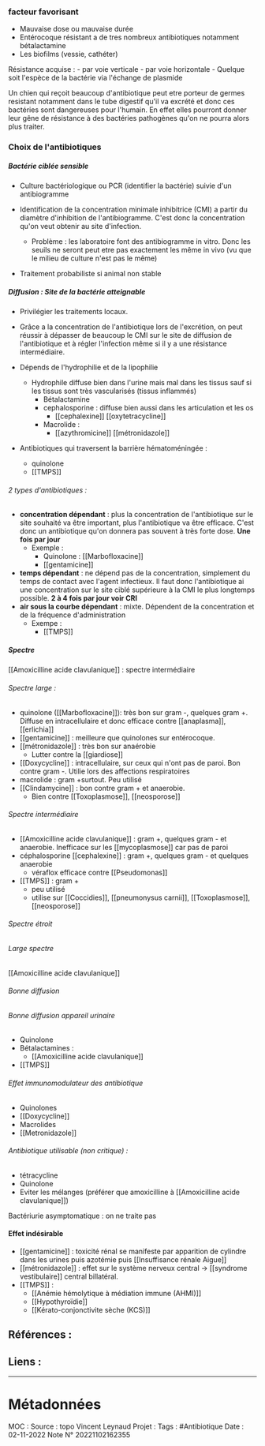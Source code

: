 ### facteur favorisant
- Mauvaise dose ou mauvaise durée
- Entérocoque résistant a de tres nombreux antibiotiques notamment bétalactamine
- Les biofilms (vessie, cathéter)

Résistance acquise :
	- par voie verticale
	- par voie horizontale
		- Quelque soit l'espèce de la bactérie via l'échange de plasmide


Un chien qui reçoit beaucoup d'antibiotique peut etre porteur de germes resistant notamment dans le tube digestif qu'il va excrété et donc ces bactéries sont dangereuses pour l'humain. En effet elles pourront donner leur gêne de résistance à des bactéries pathogènes qu'on ne pourra alors plus traiter.


### Choix de l'antibiotiques
##### Bactérie ciblée sensible
- Culture bactériologique ou PCR (identifier la bactérie) suivie d'un antibiogramme
- Identification de la concentration minimale inhibitrice (CMI) a partir du diamètre d'inhibition de l'antibiogramme. C'est donc la concentration qu'on veut obtenir au site d'infection.
	- Problème : les laboratoire font des antibiogramme in vitro. Donc les seuils ne seront peut etre pas exactement les même in vivo (vu que le milieu de culture n'est pas le même)

- Traitement probabiliste si animal non stable

##### Diffusion : Site de la bactérie atteignable

- Privilégier les traitements locaux.

- Grâce a la concentration de l'antibiotique lors de l'excrétion, on peut réussir à dépasser de beaucoup le CMI sur le site de diffusion de l'antibiotique et à régler l'infection même si il y a une résistance intermédiaire.

- Dépends de l'hydrophilie et de la lipophilie
	- Hydrophile diffuse bien dans l'urine mais mal dans les tissus sauf si les tissus sont très vascularisés (tissus inflammés)
		- Bétalactamine 
		- cephalosporine : diffuse bien aussi dans les articulation et les os
			- [[cephalexine]]
		[[oxytetracycline]]
		- Macrolide :
			- [[azythromicine]]
		[[métronidazole]]

- Antibiotiques qui traversent la barrière hématoméningée :
	- quinolone
	- [[TMPS]]

###### 2 types d'antibiotiques :
- **concentration dépendant** : plus la concentration de l'antibiotique sur le site souhaité va être important, plus l'antibiotique va être efficace. C'est donc un antibiotique qu'on donnera pas souvent à très forte dose. **Une fois par jour**
	- Exemple :
		- Quinolone : [[Marbofloxacine]]
		- [[gentamicine]]
- **temps dépendant** : ne dépend pas de la concentration, simplement du temps de contact avec l'agent infectieux. Il faut donc l'antibiotique ai une concentration sur le site ciblé supérieure à la CMI le plus longtemps possible. **2 à 4 fois par jour voir CRI**
- **air sous la courbe dépendant** : mixte. Dépendent de la concentration et de la fréquence d'administration
	- Exempe :
		- [[TMPS]]


##### Spectre
[[Amoxicilline acide clavulanique]] : spectre intermédiaire
###### Spectre large :
- quinolone ([[Marbofloxacine]]): très bon sur gram -, quelques gram +. Diffuse en intracellulaire et donc efficace contre [[anaplasma]], [[erlichia]]
- [[gentamicine]] : meilleure que quinolones sur entérocoque. 
- [[métronidazole]] : très bon sur anaérobie
	- Lutter contre la [[giardiose]]
- [[Doxycycline]] : intracellulaire, sur ceux qui n'ont pas de paroi. Bon contre gram -. Utilie lors des affections respiratoires
- macrolide : gram +surtout. Peu utilisé
- [[Clindamycine]] : bon contre gram + et anaerobie.
	- Bien contre [[Toxoplasmose]], [[neosporose]]

###### Spectre intermédiaire
- [[Amoxicilline acide clavulanique]] : gram +, quelques gram - et anaerobie. Inefficace sur les [[mycoplasmose]] car pas de paroi
- céphalosporine [[cephalexine]] : gram +, quelques gram - et quelques anaerobie
	- véraflox efficace contre [[Pseudomonas]]
- [[TMPS]] : gram +
	- peu utilisé
	- utilise sur [[Coccidies]], [[pneumonysus carnii]], [[Toxoplasmose]], [[neosporose]]

###### Spectre étroit


###### Large spectre
[[Amoxicilline acide clavulanique]]
###### Bonne diffusion

###### Bonne diffusion appareil urinaire
- Quinolone 
- Bétalactamines :
	- [[Amoxicilline acide clavulanique]]
- [[TMPS]]



###### Effet immunomodulateur des antibiotique
- Quinolones
- [[Doxycycline]]
- Macrolides
- [[Metronidazole]]


###### Antibiotique utilisable (non critique) :
- tétracycline
- Quinolone
- Eviter les mélanges (préférer que amoxicilline à [[Amoxicilline acide clavulanique]])



Bactériurie asymptomatique : on ne traite pas

#### Effet indésirable
- [[gentamicine]] : toxicité rénal se manifeste par apparition de cylindre dans les urines puis azotémie puis [[Insuffisance rénale Aigue]]
- [[métronidazole]] : effet sur le système nerveux central -> [[syndrome vestibulaire]] central billatéral.
- [[TMPS]] : 
	- [[Anémie hémolytique à médiation immune (AHMI)]]
	- [[Hypothyroïdie]]
	- [[Kérato-conjonctivite sèche (KCS)]]

## Références :
>
 

## Liens :




***
# Métadonnées
MOC : 
Source : topo Vincent Leynaud
Projet :
Tags : #Antibiotique 
Date : 02-11-2022
Note N° 20221102162355
